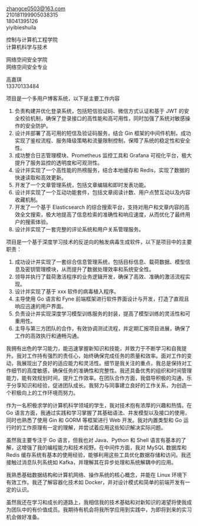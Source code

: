 zhangce0503@163.com  
210181199905038315  
18041395126  
yiyibieshuila

控制与计算机工程学院  
计算机科学与技术

网络空间安全学院  
网络空间安全专业

高嘉琪  
13370133484

项目是一个多用户博客系统，以下是主要工作内容  

1. 负责构建并优化登录系统，包括短信验证码、微信方式认证和基于 JWT 的安全校验机制，确保了登录接口的高性能和高可用性，同时加强了系统对敏感操作的安全防护。  
2. 设计并部署了高可用的短信及验证码服务，结合 Gin 框架的中间件机制，成功实现了鉴权流程、服务降级策略和流量限制控制，保障了系统的稳定性和安全性。  
3. 成功整合日志管理模块、Prometheus 监控工具和 Grafana 可视化平台，极大提升了服务监控的透明度和可观测性。  
4. 设计并实现了一个高性能的热榜服务，结合本地缓存和 Redis，实现了数据的快速读取和高效更新。  
5. 开发了一个文章管理系统，包括文章编辑和即时发表功能。  
6. 设计并实现了一个互动功能套件，包括文章阅读计数、用户点赞互动以及内容收藏机制。  
7. 开发了一个基于 Elasticsearch 的综合搜索平台，支持对用户和文章内容的高效全文搜索，极大地提高了信息检索的准确性和响应速度，从而优化了最终用户的搜索体验。  
8. 设计并实现了一套完整的评论系统和用户关系管理服务。

项目是一个基于深度学习技术的反逆向的触发病毒生成软件，以下是项目中的主要职责：  

1. 成功设计并实现了一套综合信息管理系统，包括目标信息、载荷数据、模型信息及密钥管理模块，从而提升了数据处理效率和系统安全性。  
2. 领导并执行了载荷激活程序的业务逻辑开发，确保了高效、准确的激活流程实现。  
3. 设计并实现了基于 xxx 软件的病毒植入程序。  
4. 主导使用 Go 语言和 Fyne 前端框架进行软件界面设计与开发，打造了直观且响应迅速的用户界面。  
5. 负责设计并实现深度学习模型训练服务的封装，提高了模型训练的灵活性和可重用性。  
6. 主导与第三方团队的合作，有效协调测试流程，并定期汇报项目进展，确保了工作的高效执行和通畅沟通。

我拥有出色的学习能力，能迅速掌握新知识和技能，并致力于不断学习和自我提升。我对工作持有强烈的责任心，始终确保完成任务的质量和效率。面对工作的变动，我展现出了良好的适应能力和灵活性。细节是我关注的重点，我总是保持对工作细节的高度敏感，确保任务的准确性和完整性。我还具备优秀的组织和时间管理能力，能有效规划时间，提升工作效率。在团队合作方面，我倡导积极的沟通，乐于分享知识和经验，促进团队成长。我努力与同事建立良好的工作关系，为创造一个积极向上的工作环境而努力。

作为一名积极求学的计算机科学领域的学生，我对技术抱有浓厚的兴趣和热情。在 Go 语言方面，我通过实践和学习掌握了其基础语法、并发模型以及接口的使用，同时也熟悉了使用 Gin 和 GORM 等框架进行 Web 开发。我对内置类型和 Go 运行时的工作原理有一定的理解，并尝试着应用这些知识解决实际问题。

虽然我主要专注于 Go 语言，但我也对 Java、Python 和 Shell 语言有基本的了解，这增强了我的编程能力和技术视野。在中间件方面，我对 MySQL 数据库和 Redis 缓存系统有基本的使用经验，能够利用这些工具优化数据存储和访问。我还接触过消息队列系统如 Kafka，并理解其在异步处理和系统解耦中的应用。

我熟悉基础数据结构和计算机网络、操作系统的核心概念，并能在 Linux 环境下有效工作。我还了解容器化技术如 Docker，并对设计模式和简单的前端开发有一定的认识。

虽然我还在学习和成长的道路上，我相信我的技术基础和对新知识的渴望将使我成为团队中的有价值成员。我期待有机会将我所学应用到实践中，为即将到来的实习机会做好准备。
